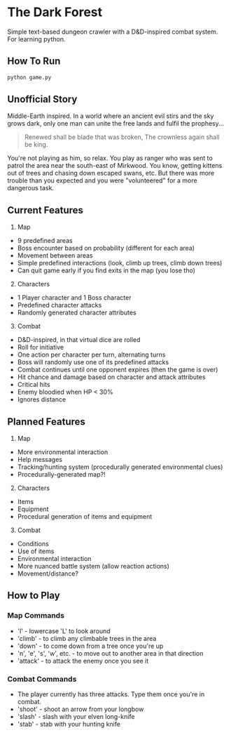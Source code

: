 # The Dark Forest
Simple text-based dungeon crawler with a D&D-inspired combat system. For learning python.

## How To Run
```bash
python game.py
```

## Unofficial Story
Middle-Earth inspired.
In a world where an ancient evil stirs and the sky grows dark, only one man
can unite the free lands and fulfil the prophesy... 
> Renewed shall be blade that was broken,
> The crownless again shall be king.

You're not playing as him, so relax. You play as ranger who was sent to
patrol the area near the south-east of Mirkwood. You know, getting kittens out
of trees and chasing down escaped swans, etc. But there was more trouble than
you expected and you were "volunteered" for a more dangerous task.

## Current Features
1. Map
  * 9 predefined areas
  * Boss encounter based on probability (different for each area)
  * Movement between areas 
  * Simple predefined interactions (look, climb up trees, climb down trees)
  * Can quit game early if you find exits in the map (you lose tho)
2. Characters
  * 1 Player character and 1 Boss character
  * Predefined character attacks
  * Randomly generated character attributes
3. Combat
  * D&D-inspired, in that virtual dice are rolled
  * Roll for initiative
  * One action per character per turn, alternating turns
  * Boss will randomly use one of its predefined attacks
  * Combat continues until one opponent expires (then the game is over)
  * Hit chance and damage based on character and attack attributes
  * Critical hits
  * Enemy bloodied when HP < 30% 
  * Ignores distance

## Planned Features
1. Map
  * More environmental interaction
  * Help messages
  * Tracking/hunting system (procedurally generated environmental clues)
  * Procedurally-generated map?!
2. Characters
  * Items
  * Equipment
  * Procedural generation of items and equipment
3. Combat
  * Conditions
  * Use of items
  * Environmental interaction
  * More nuanced battle system (allow reaction actions)
  * Movement/distance?

## How to Play
### Map Commands
  * 'l' - lowercase 'L' to look around
  * 'climb' - to climb any climbable trees in the area
  * 'down' - to come down from a tree once you're up
  * 'n', 'e', 's', 'w', etc. - to move out to another area in that direction
  * 'attack' - to attack the enemy once you see it

### Combat Commands
  * The player currently has three attacks. Type them once you're in combat.
  * 'shoot' - shoot an arrow from your longbow
  * 'slash' - slash with your elven long-knife
  * 'stab' - stab with your hunting knife
